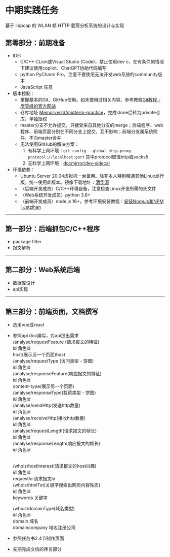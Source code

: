 # 中期实践任务

基于 libpcap 的 WLAN 帧 HTTP 载荷分析系统的设计与实现

## 第零部分：前期准备

- IDE:
  - C/C++ CLion或Visual Studio (Code)，禁止使用dev c，在有条件的情况下建议使用copilot、ChatGPT协助代码编写
  - python PyCharm Pro，注意不要使用无法开发web系统的community版本
  - JavaScript 任意
- 版本控制：
  - 掌握基本的Git、GitHub使用。如未使用过相关内容，参考教程[Git教程 - 廖雪峰的官方网站](https://www.liaoxuefeng.com/wiki/896043488029600)
  - 仓库地址 [Memorywzd/midterm-practice](https://github.com/Memorywzd/midterm-practice)，完成clone后转为private仓库，单独授权
  - master分支不允许提交，只接受来自其他分支的merge；后端程序、web程序、前端页面分别在不同分支上提交，互不影响；前端分支属系统附件，不向master合并
  - 无法使用GitHub的解决方案：
    1. 有科学上网环境：`git config --global http.proxy protocol://localhost:port` 其中protocol取值http或socks5
    2. 无科学上网环境：[docmirror/dev-sidecar](https://github.com/docmirror/dev-sidecar)
- 环境依赖：
  - Ubuntu Server 20.04虚拟机一台备用。除非本人特别精通其他Linux发行版，统一使用此版本。镜像下载地址：[清华源](https://mirrors6.tuna.tsinghua.edu.cn/ubuntu-releases/focal/ubuntu-20.04.5-live-server-amd64.iso)
  - （后端开发成员）C/C++环境自备，注意检查Linux开发所需的头文件
  - （Web系统开发成员）python 3.6+
  - （前端开发成员）node.js 16+，参考环境安装教程：[安装NodeJs和NPM | Jetzihan](https://jetzihan.netlify.app/docs/frontend/fetricks/install-nodejs-and-npm/)

----

## 第一部分：后端抓包C/C++程序
- package filter
- 报文解析

----

## 第二部分：Web系统后端

- 数据库设计
- api实现

----

## 第三部分：前端页面，文档撰写

- 选用vue或react
- 参照api doc编写，对api提出需求<br>
    /analyse/requestFeature (请求报文的特征)<br>
      id 角色id<br>
      host(展示另一个页面)host<br>
    /analyse/requestType (访问类型 - 饼图)<br>
      id 角色id<br>
    /analyse/responseFeature(响应报文的特征)<br>
      id 角色id<br>
      content-type(展示另一个页面)<br>
    /analyse/responseType(载荷类型 - 饼图)<br>
      id 角色id<br>
    /analyse/sendHttp(发送http数量)<br>
      id 角色id<br>
    /analyse/receiveHttp(接收http数量)<br>
      id 角色id<br>
    /analyse/requestLength(请求报文的帧长)<br>
      id 角色id<br>
    /analyse/responseLength(响应报文的帧长)<br>
      id 角色id<br>

    <br>
    /whois/hostInterest(请求报文的host兴趣)<br>
      id 角色id<br>
      requestId 请求报文id<br>
    /whois/htmlTxt(关键字搜索出网页内容性质)<br>
      id 角色id<br>
      keywords 关键字<br>

    /whois/domainType(域名类型)<br>
      id 角色id<br>
      domain 域名<br>
      domaincompany 域名注册公司<br>

- 参照任务书2.4节制作页面
- 先期完成文档的序言部分
